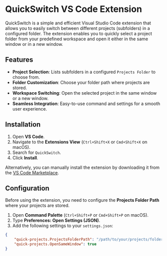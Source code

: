 # QuickSwitch VS Code Extension

QuickSwitch is a simple and efficient Visual Studio Code extension that allows you to easily switch between different projects (subfolders) in a configured folder. The extension enables you to quickly select a project folder from your predefined workspace and open it either in the same window or in a new window.

## Features

- **Project Selection**: Lists subfolders in a configured `Projects Folder` to choose from.
- **Folder Customization**: Choose your folder path where projects are stored.
- **Workspace Switching**: Open the selected project in the same window or a new window.
- **Seamless Integration**: Easy-to-use command and settings for a smooth user experience.

## Installation

1. Open **VS Code**.
2. Navigate to the **Extensions View** (`Ctrl+Shift+X` or `Cmd+Shift+X` on macOS).
3. Search for `QuickSwitch`.
4. Click **Install**.

Alternatively, you can manually install the extension by downloading it from the [VS Code Marketplace](https://marketplace.visualstudio.com/).

## Configuration

Before using the extension, you need to configure the **Projects Folder Path** where your projects are stored.

1. Open **Command Palette** (`Ctrl+Shift+P` or `Cmd+Shift+P` on macOS).
2. Type **Preferences: Open Settings (JSON)**.
3. Add the following settings to your `settings.json`:

```json
{
    "quick-projects.ProjectsFolderPath": "/path/to/your/projects/folder",
    "quick-projects.OpenSameWindow": true
}
